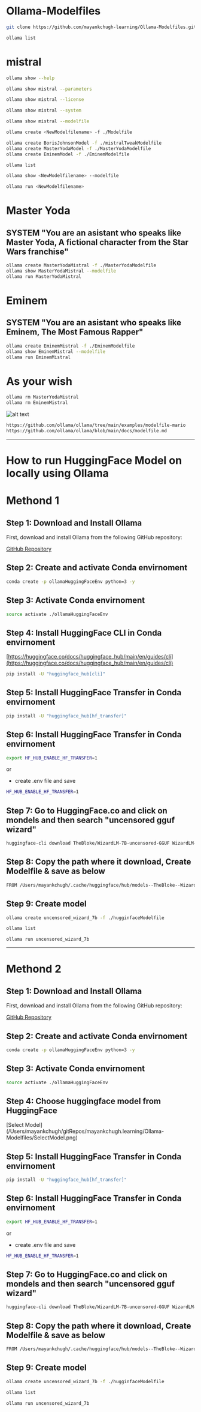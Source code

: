 # Ollama-Modelfiles

```bash
git clone https://github.com/mayankchugh-learning/Ollama-Modelfiles.git
```

```bash
ollama list
```
# mistral

```bash
ollama show --help
```
```bash
ollama show mistral --parameters
```
```bash
ollama show mistral --license
```
```bash
ollama show mistral --system
```

```bash
ollama show mistral --modelfile
```

```bash
ollama create <NewModelfilename> -f ./Modelfile
```
```bash
ollama create BorisJohnsonModel -f ./mistralTweakModelfile
ollama create MasterYodaModel -f ./MasterYodaModelfile
ollama create EminemModel -f ./EminemModelfile
```
```bash
ollama list
```

```bash
ollama show <NewModelfilename> --modelfile
```

```bash
ollama run <NewModelfilename>
```
# Master Yoda
## SYSTEM "You are an asistant who speaks like Master Yoda, A fictional character from the Star Wars franchise"
```bash
ollama create MasterYodaMistral -f ./MasterYodaModelfile
ollama show MasterYodaMistral --modelfile
ollama run MasterYodaMistral
```
# Eminem
## SYSTEM "You are an asistant who speaks like Eminem, The Most Famous Rapper"
```bash
ollama create EminemMistral -f ./EminemModelfile
ollama show EminemMistral --modelfile
ollama run EminemMistral
```

# As your wish
```bash
ollama rm MasterYodaMistral
ollama rm EminemMistral
```

![alt text](image.png)

```bash
https://github.com/ollama/ollama/tree/main/examples/modelfile-mario
https://github.com/ollama/ollama/blob/main/docs/modelfile.md
```
--------------------------------------------------------------------------------------
# How to run HuggingFace Model on locally using Ollama 

# Methond 1 
## Step 1: Download and Install Ollama

First, download and install Ollama from the following GitHub repository:

[GitHub Repository](https://github.com/mayankchugh-learning/Ollama-Modelfiles.git)

## Step 2: Create and activate Conda envirnoment

```bash
conda create -p ollamaHuggingFaceEnv python=3 -y
```

## Step 3: Activate Conda envirnoment

```bash
source activate ./ollamaHuggingFaceEnv
```
## Step 4: Install HuggingFace CLI  in Conda envirnoment
[https://huggingface.co/docs/huggingface_hub/main/en/guides/cli](https://huggingface.co/docs/huggingface_hub/main/en/guides/cli)

```bash
pip install -U "huggingface_hub[cli]"
```

## Step 5: Install HuggingFace Transfer in Conda envirnoment

```bash
pip install -U "huggingface_hub[hf_transfer]"
```

## Step 6: Install HuggingFace Transfer in Conda envirnoment

```bash
export HF_HUB_ENABLE_HF_TRANSFER=1
```
or 
- create .env file and save
```bash
HF_HUB_ENABLE_HF_TRANSFER=1
```

## Step 7: Go to HuggingFace.co and click on mondels and then search "uncensored gguf wizard"

```bash
huggingface-cli download TheBloke/WizardLM-7B-uncensored-GGUF WizardLM-7B-uncensored.Q4_K_M.gguf
```

## Step 8: Copy the path where it download, Create Modelfile & save as below 

```bash
FROM /Users/mayankchugh/.cache/huggingface/hub/models--TheBloke--WizardLM-7B-uncensored-GGUF/snapshots/db690b5e11897e4bcbfb5193bb24fd531ab5cd2f/WizardLM-7B-uncensored.Q4_K_M.gguf
```

## Step 9: Create model
```bash
ollama create uncensored_wizard_7b -f ./hugginfaceModelfile
```
```bash
ollama list
```
```bash
ollama run uncensored_wizard_7b
```
---------------------------------------------------------------------------------------------------------------------------------------

# Methond 2
## Step 1: Download and Install Ollama

First, download and install Ollama from the following GitHub repository:

[GitHub Repository](https://github.com/mayankchugh-learning/Ollama-Modelfiles.git)

## Step 2: Create and activate Conda envirnoment

```bash
conda create -p ollamaHuggingFaceEnv python=3 -y
```

## Step 3: Activate Conda envirnoment

```bash
source activate ./ollamaHuggingFaceEnv
```
## Step 4: Choose huggingface model from HuggingFace


[Select Model] (/Users/mayankchugh/gitRepos/mayankchugh.learning/Ollama-Modelfiles/SelectModel.png)

## Step 5: Install HuggingFace Transfer in Conda envirnoment

```bash
pip install -U "huggingface_hub[hf_transfer]"
```

## Step 6: Install HuggingFace Transfer in Conda envirnoment

```bash
export HF_HUB_ENABLE_HF_TRANSFER=1
```
or 
- create .env file and save
```bash
HF_HUB_ENABLE_HF_TRANSFER=1
```

## Step 7: Go to HuggingFace.co and click on mondels and then search "uncensored gguf wizard"

```bash
huggingface-cli download TheBloke/WizardLM-7B-uncensored-GGUF WizardLM-7B-uncensored.Q4_K_M.gguf
```

## Step 8: Copy the path where it download, Create Modelfile & save as below 

```bash
FROM /Users/mayankchugh/.cache/huggingface/hub/models--TheBloke--WizardLM-7B-uncensored-GGUF/snapshots/db690b5e11897e4bcbfb5193bb24fd531ab5cd2f/WizardLM-7B-uncensored.Q4_K_M.gguf
```

## Step 9: Create model
```bash
ollama create uncensored_wizard_7b -f ./hugginfaceModelfile
```
```bash
ollama list
```
```bash
ollama run uncensored_wizard_7b
```


